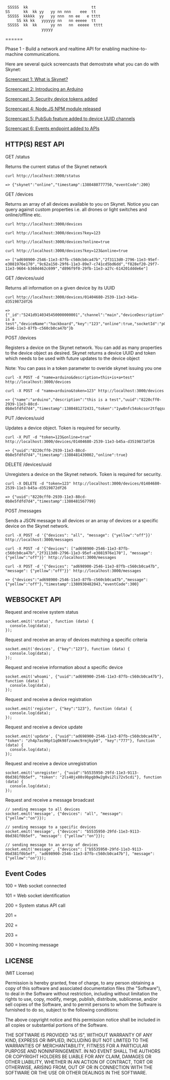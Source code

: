 ```
 SSSSS  kk                            tt    
SS      kk  kk yy   yy nn nnn    eee  tt    
 SSSSS  kkkkk  yy   yy nnn  nn ee   e tttt  
     SS kk kk   yyyyyy nn   nn eeeee  tt    
 SSSSS  kk  kk      yy nn   nn  eeeee  tttt 
                yyyyy                         
```
======

Phase 1 - Build a network and realtime API for enabling machine-to-machine communications.

Here are several quick screencasts that demostrate what you can do with Skynet:

[Screencast 1: What is Skynet?](http://www.youtube.com/watch?v=cPs1JNFyXjk)

[Screencast 2: Introducing an Arduino](http://www.youtube.com/watch?v=SzaTPiaDDQI)

[Screencast 3: Security device tokens added](http://www.youtube.com/watch?v=TB6RyzT10EA)

[Screencast 4: Node.JS NPM module released](http://www.youtube.com/watch?v=0WjNG6AOcXM)

[Screencast 5: PubSub feature added to device UUID channels](https://www.youtube.com/watch?v=SL_c1MSgMaw)

[Screencast 6: Events endpoint added to APIs](https://www.youtube.com/watch?v=GJqSabO1EUA)

HTTP(S) REST API
----------------

GET /status

Returns the current status of the Skynet network

```
curl http://localhost:3000/status

=> {"skynet":"online","timestamp":1380480777750,"eventCode":200}
```

GET /devices

Returns an array of all devices available to you on Skynet. Notice you can query against custom properties i.e. all drones or light switches and online/offline etc.

```
curl http://localhost:3000/devices

curl http://localhost:3000/devices?key=123

curl http://localhost:3000/devices?online=true

curl http://localhost:3000/devices?key=123&online=true

=> ["ad698900-2546-11e3-87fb-c560cb0ca47b","2f3113d0-2796-11e3-95ef-e3081976e170","9c62a150-29f6-11e3-89e7-c741cd5bd6dd","f828ef20-29f7-11e3-9604-b360d462c699","d896f9f0-29fb-11e3-a27c-614201ddde6e"]
```

GET /devices/uuid

Returns all information on a given device by its UUID

```
curl http://localhost:3000/devices/01404680-2539-11e3-b45a-d3519872df26

=> {"_id":"5241d9140345450000000001","channel":"main","deviceDescription":"this is a test","deviceName":"hackboard","key":"123","online":true,"socketId":"pG5UAhaZa_xXlvrItvTd","timestamp":1380340661522,"uuid":"ad698900-2546-11e3-87fb-c560cb0ca47b"}b
```

POST /devices

Registers a device on the Skynet network. You can add as many properties to the device object as desired. Skynet returns a device UUID and token which needs to be used with future updates to the device object

Note: You can pass in a token parameter to overide skynet issuing you one

```
curl -X POST -d "name=arduino&description=this+is+a+test" http://localhost:3000/devices

curl -X POST -d "name=arduino&token=123" http://localhost:3000/devices

=> {"name":"arduino","description":"this is a test","uuid":"8220cff0-2939-11e3-88cd-0b8e5fdfd7d4","timestamp":1380481272431,"token":"1yw0nfc54okcsor2tfqqsuvnrcf2yb9","online":false,"_id":"524878f8cc12f0877f000003"}
```

PUT /devices/uuid

Updates a device object. Token is required for security.

```
curl -X PUT -d "token=123&online=true" http://localhost:3000/devices/01404680-2539-11e3-b45a-d3519872df26

=> {"uuid":"8220cff0-2939-11e3-88cd-0b8e5fdfd7d4","timestamp":1380481439002,"online":true}
```

DELETE /devices/uuid

Unregisters a device on the Skynet network. Token is required for security.

```
curl -X DELETE -d "token=123" http://localhost:3000/devices/01404680-2539-11e3-b45a-d3519872df26

=> {"uuid":"8220cff0-2939-11e3-88cd-0b8e5fdfd7d4","timestamp":1380481567799}
```

POST /messages

Sends a JSON message to all devices or an array of devices or a specific device on the Skynet network. 

```
curl -X POST -d '{"devices": "all", "message": {"yellow":"off"}}' http://localhost:3000/messages

curl -X POST -d '{"devices": ["ad698900-2546-11e3-87fb-c560cb0ca47b","2f3113d0-2796-11e3-95ef-e3081976e170"], "message": {"yellow":"off"}}' http://localhost:3000/messages

curl -X POST -d '{"devices": "ad698900-2546-11e3-87fb-c560cb0ca47b", "message": {"yellow":"off"}}' http://localhost:3000/messages

=> {"devices":"ad698900-2546-11e3-87fb-c560cb0ca47b","message":{"yellow":"off"},"timestamp":1380930482043,"eventCode":300}
```

WEBSOCKET API
-------------

Request and receive system status

```
socket.emit('status', function (data) {
  console.log(data); 
});
```

Request and receive an array of devices matching a specific criteria

```
socket.emit('devices', {"key":"123"}, function (data) {
  console.log(data); 
});
```

Request and receive information about a specific device

```
socket.emit('whoami', {"uuid":"ad698900-2546-11e3-87fb-c560cb0ca47b"}, function (data) {
  console.log(data); 
});
```

Request and receive a device registration

```
socket.emit('register', {"key":"123"}, function (data) {
  console.log(data); 
});
```

Request and receive a device update

```
socket.emit('update', {"uuid":"ad698900-2546-11e3-87fb-c560cb0ca47b", "token": "zh4p7as90pt1q0k98fzvwmc9rmjkyb9", "key":"777"}, function (data) {
  console.log(data); 
});
```

Request and receive a device unregistration

```
socket.emit('unregister', {"uuid":"b5535950-29fd-11e3-9113-0bd381f0b5ef", "token": "2ls40jx80s9bpgb9w2g0vi2li72v5cdi"}, function (data) {
  console.log(data); 
});
```

Request and receive a message broadcast

```
// sending message to all devices
socket.emit('message', {"devices": "all", "message": {"yellow":"on"}});

// sending message to a specific devices
socket.emit('message', {"devices": "b5535950-29fd-11e3-9113-0bd381f0b5ef", "message": {"yellow":"on"}});

// sending message to an array of devices
socket.emit('message', {"devices": ["b5535950-29fd-11e3-9113-0bd381f0b5ef", "ad698900-2546-11e3-87fb-c560cb0ca47b"], "message": {"yellow":"on"}});
```

Event Codes
-----------

100 = Web socket connected

101 = Web socket identification

200 = System status API call

201 = 

202 =

203 =

300 = Incoming message

LICENSE
-------

(MIT License)

Permission is hereby granted, free of charge, to any person obtaining
a copy of this software and associated documentation files (the
"Software"), to deal in the Software without restriction, including
without limitation the rights to use, copy, modify, merge, publish,
distribute, sublicense, and/or sell copies of the Software, and to
permit persons to whom the Software is furnished to do so, subject to
the following conditions:

The above copyright notice and this permission notice shall be
included in all copies or substantial portions of the Software.

THE SOFTWARE IS PROVIDED "AS IS", WITHOUT WARRANTY OF ANY KIND,
EXPRESS OR IMPLIED, INCLUDING BUT NOT LIMITED TO THE WARRANTIES OF
MERCHANTABILITY, FITNESS FOR A PARTICULAR PURPOSE AND
NONINFRINGEMENT. IN NO EVENT SHALL THE AUTHORS OR COPYRIGHT HOLDERS BE
LIABLE FOR ANY CLAIM, DAMAGES OR OTHER LIABILITY, WHETHER IN AN ACTION
OF CONTRACT, TORT OR OTHERWISE, ARISING FROM, OUT OF OR IN CONNECTION
WITH THE SOFTWARE OR THE USE OR OTHER DEALINGS IN THE SOFTWARE.

